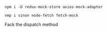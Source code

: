 


```
npm i -D redux-mock-store axios-mock-adapter
```


```
nmp i sinon node-fetch fetch-mock
```
Fack the dispatch method
